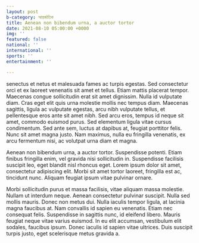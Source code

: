 ```yaml
---
layout: post
b-category: আন্তর্জাতিক
title: Aenean non bibendum urna, a auctor tortor
date: 2021-08-10 05:00:00 +0000
img: ''
featured: false
national: ''
international: ''
sports: ''
entertainment: ''

---
```

senectus et netus et malesuada fames ac turpis egestas. Sed consectetur orci et ex laoreet venenatis sit amet et tellus. Etiam mattis placerat tempor. Maecenas congue sollicitudin erat sit amet dignissim. Nulla id vulputate diam. Cras eget elit quis urna molestie mollis nec tempus diam. Maecenas sagittis, ligula ac vulputate egestas, arcu nibh vulputate tellus, et pellentesque eros ante sit amet nibh. Sed arcu eros, tempus id neque sit amet, commodo euismod purus. Sed elementum ligula vitae cursus condimentum. Sed ante sem, luctus at dapibus at, feugiat porttitor felis. Nunc sit amet magna justo. Nam maximus, nulla eu fringilla venenatis, ex arcu fermentum nisi, ac volutpat urna diam et magna.

Aenean non bibendum urna, a auctor tortor. Suspendisse potenti. Etiam finibus fringilla enim, vel gravida nisi sollicitudin in. Suspendisse facilisis suscipit leo, eget blandit nisl rhoncus eget. Lorem ipsum dolor sit amet, consectetur adipiscing elit. Morbi sit amet tortor laoreet, fringilla est ac, tincidunt nunc. Aliquam feugiat ipsum vitae pulvinar ornare.

Morbi sollicitudin purus et massa facilisis, vitae aliquam massa molestie. Nullam ut interdum neque. Aenean consectetur pulvinar suscipit. Nulla sed mollis mauris. Donec non metus dui. Nulla iaculis tempor ligula, at lacinia magna faucibus at. Nam convallis id sapien eu venenatis. Etiam nec consequat felis. Suspendisse in sagittis nunc, id eleifend libero. Mauris feugiat neque vitae varius euismod. In eu elit accumsan, vestibulum elit sodales, faucibus ipsum. Donec iaculis id sapien vitae ultrices. Duis suscipit turpis justo, eget scelerisque metus gravida a.